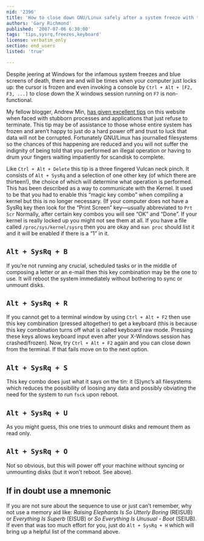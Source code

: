 ```yaml
---
nid: '2396'
title: 'How to close down GNU/Linux safely after a system freeze with the SysRq key'
authors: 'Gary Richmond'
published: '2007-07-06 6:30:00'
tags: 'tips,sysrq,freezes,keyboard'
license: verbatim_only
section: end_users
listed: 'true'

---
```

Despite jeering at Windows for the infamous system freezes and blue screens of death, there are and will be times when your computer just locks up: the cursor is frozen and even invoking a console by `Ctrl + Alt + [F2, F3, ...]` to close down the X windows session running on `F7` is non-functional.

My fellow blogger, Andrew Min, [has given excellent tips](http://www.freesoftwaremagazine.com/blogs/weekly_tips-killing_processes) on this website when faced with stubborn processes and applications that just refuse to terminate. This tip may be of assistance to those whose entire system has frozen and aren’t happy to just do a hard power off and trust to luck that data will not be corrupted. Fortunately GNU/Linux has journalled filesystems so the chances of this happening are reduced and you will not suffer the indignity of being told that you performed an illegal operation or having to drum your fingers waiting impatiently for scandisk to complete.

Like `Ctrl + Alt + Delete` this tip is a three fingered Vulcan neck pinch. It consists of `Alt + SysRq` and a selection of one other key (of which there are thirteen!), the choice of which will determine what operation is performed. This has been described as a way to communicate with the Kernel. It used to be that you had to enable this “magic key combo” when compiling a kernel but this is no longer necessary. (If your computer does not have a SysRq key then look for the “Print Screen” key—usually abbreviated to `Prt Scr` Normally, after certain key combos you will see “OK” and “Done”. If your kernel is really locked up you might not see them at all. If you have a file called `/proc/sys/kernel/sysrq` then you are okay and `man proc` should list it and it will be enabled if there is a “1” in it.


## `Alt + SysRq + B`

If you’re not running any crucial, scheduled tasks or in the middle of composing a letter or an e-mail then this key combination may be the one to use. It will reboot the system immediately without bothering to sync or unmount disks.


## `Alt + SysRq + R`

If you cannot get to a terminal window by using `Ctrl + Alt + F2` then use this key combination (pressed altogether) to get a keyboard (this is because this key combination turns off what is called keyboard raw mode. Pressing these keys allows keyboard input even after your X-Windows session has crashed/frozen). Now, try `Ctrl + Alt + F2` again and you can close down from the terminal. If that fails move on to the next option.


## `Alt + SysRq + S`

This key combo does just what it says on the tin: it (S)ync’s all filesystems which reduces the possibility of loosing any data and possibly obviating the need for the system to run `fsck` upon reboot.


## `Alt + SysRq + U`

As you might guess, this one tries to unmount disks and remount them as read only.


## `Alt + SysRq + O`

Not so obvious, but this will power off your machine without syncing or unmounting disks (but it won’t reboot. See above).


## If in doubt use a mnemonic

If you are not sure about the sequence to use or just can’t remember, why not use a memory aid like: _Raising Elephants Is So Utterly Boring_ (REISUB) or _Everything Is Superb_ (EISUB) or _So Everything Is Unusual - Boot_ (SEIUB). If even that was too much effort for you, just do `Alt + SysRq + H` which will bring up a helpful list of the command above.

